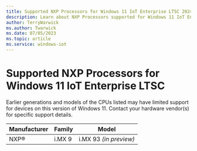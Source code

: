 ```yaml
---
title: Supported NXP Processors for Windows 11 IoT Enterprise LTSC 2024
description: Learn about NXP Processors supported for Windows 11 IoT Enterprise LTSC 2024
author: TerryWarwick
ms.author: Twarwick
ms.date: 07/05/2023
ms.topic: article
ms.service: windows-iot
---
```


# Supported NXP Processors for Windows 11 IoT Enterprise LTSC

Earlier generations and models of the CPUs listed may have limited support for devices on this version of Windows 11. Contact your hardware vendor(s) for specific support details.

| Manufacturer | Family | Model |
|---|---|---|
|NXP®|i.MX 9 | i.MX 93 *(in preview)*|

